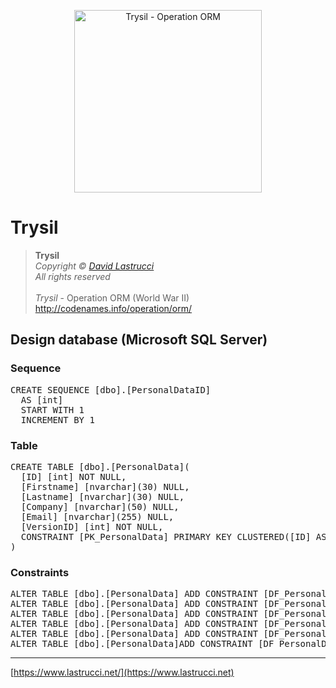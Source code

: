 <p align="center">
  <img width="300" height="292" src="https://github.com/davidlastrucci/Trysil/blob/master/Docs/Trysil.png" title="Trysil - Operation ORM">
</p>

# Trysil
> **Trysil**<br>
> *Copyright © [David Lastrucci](https://www.lastrucci.net/)*<br>
> *All rights reserved*<br>
> <br>
> *Trysil* - Operation ORM (World War II)<br>
> http://codenames.info/operation/orm/

## Design database (Microsoft SQL Server)
### Sequence
<pre>
CREATE SEQUENCE [dbo].[PersonalDataID] 
  AS [int]
  START WITH 1
  INCREMENT BY 1
</pre>

### Table
<pre>
CREATE TABLE [dbo].[PersonalData](
  [ID] [int] NOT NULL,
  [Firstname] [nvarchar](30) NULL,
  [Lastname] [nvarchar](30) NULL,
  [Company] [nvarchar](50) NULL,
  [Email] [nvarchar](255) NULL,
  [VersionID] [int] NOT NULL,
  CONSTRAINT [PK_PersonalData] PRIMARY KEY CLUSTERED([ID] ASC)
)
</pre>

### Constraints
<pre>
ALTER TABLE [dbo].[PersonalData] ADD CONSTRAINT [DF_PersonalData_ID] DEFAULT ((0)) FOR [ID]
ALTER TABLE [dbo].[PersonalData] ADD CONSTRAINT [DF_PersonalData_Firstname] DEFAULT (N'') FOR [Firstname]
ALTER TABLE [dbo].[PersonalData] ADD CONSTRAINT [DF_PersonalData_Lastname] DEFAULT (N'') FOR [Lastname]
ALTER TABLE [dbo].[PersonalData] ADD CONSTRAINT [DF_PersonalData_Company] DEFAULT (N'') FOR [Company]
ALTER TABLE [dbo].[PersonalData] ADD CONSTRAINT [DF_PersonalData_Email] DEFAULT (N'') FOR [Email]
ALTER TABLE [dbo].[PersonalData]ADD CONSTRAINT [DF_PersonalData_VersionID] DEFAULT ((0)) FOR [VersionID]
</pre>

---

[https://www.lastrucci.net/](https://www.lastrucci.net)

